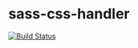 # sass-css-handler
[![Build Status](https://travis-ci.org/LuvDaSun/sass-css-handler.svg?branch=master)](https://travis-ci.org/LuvDaSun/sass-css-handler)

